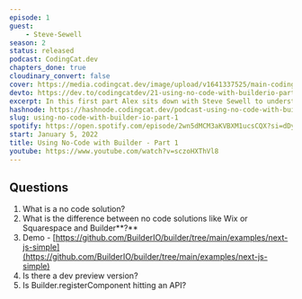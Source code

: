 ```yaml
---
episode: 1
guest: 
    - Steve-Sewell
season: 2
status: released
podcast: CodingCat.dev
chapters_done: true
cloudinary_convert: false
cover: https://media.codingcat.dev/image/upload/v1641337525/main-codingcatdev-photo/Builder_io_part1.png
devto: https://dev.to/codingcatdev/21-using-no-code-with-builderio-part-1-2fji
excerpt: In this first part Alex sits down with Steve Sewell to understand how http://builder.io/ is different from other no-code solutions.
hashnode: https://hashnode.codingcat.dev/podcast-using-no-code-with-builder-io-part-1
slug: using-no-code-with-builder-io-part-1
spotify: https://open.spotify.com/episode/2wn5dMCM3aKVBXM1ucsCQX?si=dDyjemmfSmKmrJtw-JfFbw
start: January 5, 2022
title: Using No-Code with Builder - Part 1
youtube: https://www.youtube.com/watch?v=sczoHXThVl8
---
```

## Questions

1. What is a no code solution?
2. What is the difference between no code solutions like Wix or Squarespace and Builder**?**
3. Demo - [https://github.com/BuilderIO/builder/tree/main/examples/next-js-simple](https://github.com/BuilderIO/builder/tree/main/examples/next-js-simple)
4. Is there a dev preview version?
5. Is Builder.registerComponent hitting an API?